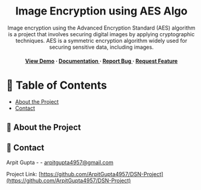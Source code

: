 <div align='center'>

<h1>Image Encryption using AES Algo</h1>
<p>Image encryption using the Advanced Encryption Standard (AES) algorithm is a project that involves securing digital images by applying cryptographic techniques. AES is a symmetric encryption algorithm widely used for securing sensitive data, including images.</p>

<h4> <a href=https://arpitgupta4957.github.io/DSN-Project/>View Demo</a> <span> · </span> <a href="https://github.com/ArpitGupta4957/DNS-Project/blob/master/README.md"> Documentation </a> <span> · </span> <a href="https://github.com/ArpitGupta4957/DNS-Project/issues"> Report Bug </a> <span> · </span> <a href="https://github.com/ArpitGupta4957/DNS-Project/issues"> Request Feature </a> </h4>


</div>

# :notebook_with_decorative_cover: Table of Contents

- [About the Project](#star2-about-the-project)
- [Contact](#handshake-contact)


## :star2: About the Project

## :handshake: Contact

Arpit Gupta - - arpitgupta4957@gmail.com

Project Link: [https://github.com/ArpitGupta4957/DSN-Project](https://github.com/ArpitGupta4957/DSN-Project)
